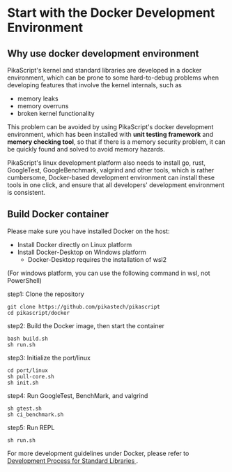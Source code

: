 # Start with the Docker Development Environment

## Why use docker development environment

PikaScript's kernel and standard libraries are developed in a docker environment, which can be prone to some hard-to-debug problems when developing features that involve the kernel internals, such as

- memory leaks
- memory overruns
- broken kernel functionality

This problem can be avoided by using PikaScript's docker development environment, which has been installed with **unit testing framework** and **memory checking tool**, so that if there is a memory security problem, it can be quickly found and solved to avoid memory hazards.

PikaScript's linux development platform also needs to install go, rust, GoogleTest, GoogleBenchmark, valgrind and other tools, which is rather cumbersome, Docker-based development environment can install these tools in one click, and ensure that all developers' development environment is consistent.


## Build Docker container

Please make sure you have installed Docker on the host:

- Install Docker directly on Linux platform
- Install Docker-Desktop on Windows platform
  - Docker-Desktop requires the installation of wsl2 

(For windows platform, you can use the following command in wsl, not PowerShell)

step1: Clone the repository

``` shell
git clone https://github.com/pikastech/pikascript
cd pikascript/docker 
```

step2: Build the Docker image, then start the container
```
bash build.sh
sh run.sh
```

step3: Initialize the port/linux

``` shell	
cd port/linux
sh pull-core.sh
sh init.sh
```

step4: Run GoogleTest, BenchMark, and valgrind
``` shell
sh gtest.sh
sh ci_benchmark.sh
```

step5: Run REPL
``` shell
sh run.sh
```

For more development guidelines under Docker, please refer to [ Development Process for Standard Libraries ](https://pikadoc.readthedocs.io/en/latest/contribute_to_stdlib.html).

